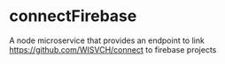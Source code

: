 # connectFirebase
A node microservice that provides an endpoint to link https://github.com/WISVCH/connect to firebase projects
